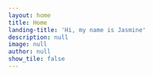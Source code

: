 ```yaml
---
layout: home
title: Home
landing-title: 'Hi, my name is Jasmine'
description: null
image: null
author: null
show_tile: false
---
```

